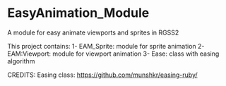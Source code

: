 # EasyAnimation_Module
A module for easy animate viewports and sprites in RGSS2

This project contains:
1- EAM_Sprite: module for sprite animation
2- EAM:Viewport: module for viewport animation
3- Ease: class with easing algorithm

CREDITS:
Easing class: https://github.com/munshkr/easing-ruby/
